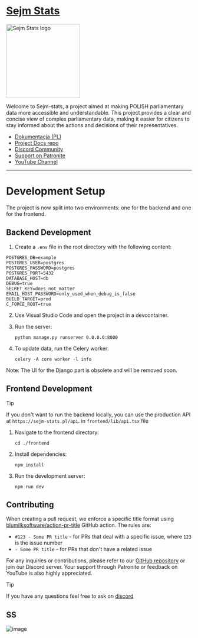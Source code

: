 # [Sejm Stats](https://sejm-stats.pl/)
<img src="src/sejm_app/static/img/logo.png" alt="Sejm Stats logo" width="200"/>

Welcome to Sejm-stats, a project aimed at making POLISH parliamentary data more accessible and understandable. This project provides a clear and concise view of complex parliamentary data, making it easier for citizens to stay informed about the actions and decisions of their representatives.

- [Dokumentacja (PL)](https://docs.sejm-stats.pl/)
- [Project Docs repo](https://github.com/michalskibinski109/sejm-stats-docs)
- [Discord Community](https://discord.gg/sejm-stats)
- [Support on Patronite](https://patronite.pl/sejm-stats)
- [YouTube Channel](https://www.youtube.com/@sejm-stats)

---

# Development Setup

The project is now split into two environments: one for the backend and one for the frontend.

## Backend Development

1. Create a `.env` file in the root directory with the following content:

```
POSTGRES_DB=example
POSTGRES_USER=postgres
POSTGRES_PASSWORD=postgres
POSTGRES_PORT=5432
DATABASE_HOST=db
DEBUG=true
SECRET_KEY=does_not_matter
EMAIL_HOST_PASSWORD=only_used_when_debug_is_false
BUILD_TARGET=prod
C_FORCE_ROOT=true
```

2. Use Visual Studio Code and open the project in a devcontainer.

3. Run the server:
   ```
   python manage.py runserver 0.0.0.0:8000
   ```

4. To update data, run the Celery worker:
   ```
   celery -A core worker -l info
   ```

Note: The UI for the Django part is obsolete and will be removed soon.

## Frontend Development

> [!TIP]
> If you don't want to run the backend locally, you can use the production API at `https://sejm-stats.pl/api`. in `frontend/lib/api.tsx` file

1. Navigate to the frontend directory:
   ```
   cd ./frontend
   ```

2. Install dependencies:
   ```
   npm install
   ```

3. Run the development server:
   ```
   npm run dev
   ```


## Contributing

When creating a pull request, we enforce a specific title format using [blumilksoftware/action-pr-title](https://github.com/blumilksoftware/action-pr-title) GitHub action. The rules are:
- `#123 - Some PR title` - for PRs that deal with a specific issue, where `123` is the issue number
- `- Some PR title` - for PRs that don't have a related issue

For any inquiries or contributions, please refer to our [GitHub repository](https://github.com/michalskibinski109/sejm-stats) or join our Discord server. Your support through Patronite or feedback on YouTube is also highly appreciated.


> [!TIP]
> If you have any questions feel free to ask on [discord](https://discord.com/invite/zH2J3z5Wbf)

## SS

![image](https://github.com/user-attachments/assets/a83698b9-7975-46aa-8f6e-3bd2f13cc900)

